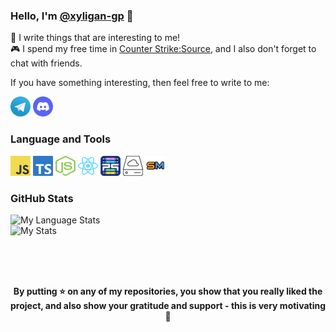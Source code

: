 ### Hello, I'm [@xyligan-gp](https://github.com/xyligan-gp) 👋

<a>🔮</a> I write things that are interesting to me!
<br>
<a>🎮</a> I spend my free time in [Counter Strike:Source](https://store.steampowered.com/app/240/CounterStrike_Source/), and I also don't forget to chat with friends.

If you have something interesting, then feel free to write to me:

<code><a href="https://t.me/xyligan_gp"><img height="32" width="32" src="https://github.com/xyligan-gp/xyligan-gp/raw/master/icons/Telegram.png"></a></code>
<code><a href="https://discord.com/users/533347075463577640"><img height="32" width="32" src="https://github.com/xyligan-gp/xyligan-gp/raw/master/icons/Discord.png"></a></code>

### Language and Tools
<a href="https://javascript.com"><code><img height="32" width="32" src="https://github.com/xyligan-gp/xyligan-gp/raw/master/icons/JavaScript.png"></code></a>
<a href="https://typescriptlang.org"><code><img height="32" width="32" src="https://github.com/xyligan-gp/xyligan-gp/raw/master/icons/TypeScript.png"></code></a>
<a href="https://nodejs.org"><code><img height="32" width="32" src="https://github.com/xyligan-gp/xyligan-gp/raw/master/icons/NodeJS.png"></code></a>
<a href="https://reactjs.org"><code><img height="32" width="32" src="https://github.com/xyligan-gp/xyligan-gp/raw/master/icons/React.png"></code></a>
<a href="https://pq.hosting"><code><img width="32" height="32" src="https://github.com/xyligan-gp/xyligan-gp/raw/master/icons/PQ.png"></code></a>
<a href="https://galaxygate.net"><code><img width="32" height="32" src="https://github.com/xyligan-gp/xyligan-gp/raw/master/icons/GalaxyGate.png"></code></a>
<a href="https://sourcemod.net"><code><img width="32" height="32" src="https://github.com/xyligan-gp/xyligan-gp/raw/master/icons/Sourcemod.png"></code></a>

### GitHub Stats
![My Language Stats](https://github-readme-stats-anuraghazra1.vercel.app/api/top-langs/?username=xyligan-gp&layout=compact&theme=dark&countPrivate=true)
<br>
![My Stats](https://github-readme-stats-anuraghazra1.vercel.app/api?username=xyligan-gp&show_icons=true&include_all_commits=true&theme=dark&countPrivate=true)

<br>
<br>
<br>
<p align="center">
  <b>
  By putting <a>⭐</a> on any of my repositories, you show that you really liked the project, and also show your gratitude and support - this is very motivating <a>🥰</a>
  </b>
</p>
